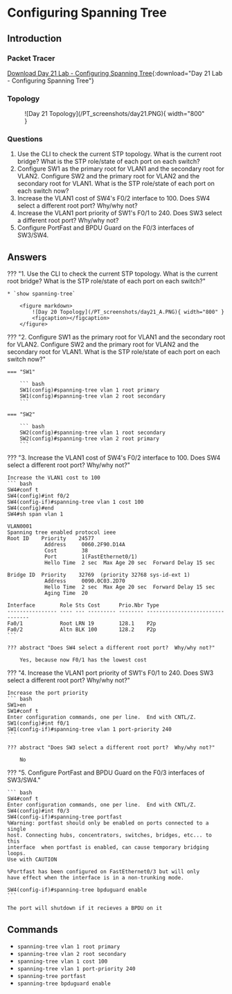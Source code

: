 # Configuring Spanning Tree

## Introduction

### Packet Tracer

[Download Day 21 Lab - Configuring Spanning Tree](/JITL/Day%2021%20Lab%20-%20Configuring%20Spanning%20Tree.pkt){:download="Day 21 Lab - Configuring Spanning Tree"}

### Topology

<figure markdown>
  ![Day 21 Topology](/PT_screenshots/day21.PNG){ width="800" }
  <figcaption></figcaption>
</figure>

### Questions

1. Use the CLI to check the current STP topology.  What is the current root bridge? What is the STP role/state of each port on each switch?
2. Configure SW1 as the primary root for VLAN1 and the secondary root for VLAN2. Configure SW2 and the primary root for VLAN2 and the secondary root for VLAN1. What is the STP role/state of each port on each switch now?
3. Increase the VLAN1 cost of SW4's F0/2 interface to 100. Does SW4 select a different root port?  Why/why not?
4. Increase the VLAN1 port priority of SW1's F0/1 to 240. Does SW3 select a different root port?  Why/why not?
5. Configure PortFast and BPDU Guard on the F0/3 interfaces of SW3/SW4.

## Answers

??? "1. Use the CLI to check the current STP topology.  What is the current root bridge? What is the STP role/state of each port on each switch?"

    * `show spanning-tree`

        <figure markdown>
            ![Day 20 Topology](/PT_screenshots/day21_A.PNG){ width="800" }
            <figcaption></figcaption>
        </figure>

??? "2. Configure SW1 as the primary root for VLAN1 and the secondary root for VLAN2. Configure SW2 and the primary root for VLAN2 and the secondary root for VLAN1. What is the STP role/state of each port on each switch now?"

    === "SW1"

        ``` bash
        SW1(config)#spanning-tree vlan 1 root primary
        SW1(config)#spanning-tree vlan 2 root secondary
        ```

    === "SW2"

        ``` bash
        SW2(config)#spanning-tree vlan 1 root secondary
        SW2(config)#spanning-tree vlan 2 root primary
        ```
    

??? "3. Increase the VLAN1 cost of SW4's F0/2 interface to 100. Does SW4 select a different root port?  Why/why not?"

    Increase the VLAN1 cost to 100
    ``` bash
    SW4#conf t
    SW4(config)#int f0/2
    SW4(config-if)#spanning-tree vlan 1 cost 100
    SW4(config)#end
    SW4#sh span vlan 1

    VLAN0001
    Spanning tree enabled protocol ieee
    Root ID    Priority    24577
                Address     0060.2F90.D14A
                Cost        38
                Port        1(FastEthernet0/1)
                Hello Time  2 sec  Max Age 20 sec  Forward Delay 15 sec

    Bridge ID  Priority    32769  (priority 32768 sys-id-ext 1)
                Address     0090.0C03.2D70
                Hello Time  2 sec  Max Age 20 sec  Forward Delay 15 sec
                Aging Time  20

    Interface        Role Sts Cost      Prio.Nbr Type
    ---------------- ---- --- --------- -------- --------------------------------
    Fa0/1            Root LRN 19        128.1    P2p
    Fa0/2            Altn BLK 100       128.2    P2p
    ```

    ??? abstract "Does SW4 select a different root port?  Why/why not?"

        Yes, because now F0/1 has the lowest cost

??? "4. Increase the VLAN1 port priority of SW1's F0/1 to 240. Does SW3 select a different root port?  Why/why not?"

    Increase the port priority
    ``` bash
    SW1>en
    SW1#conf t
    Enter configuration commands, one per line.  End with CNTL/Z.
    SW1(config)#int f0/1
    SW1(config-if)#spanning-tree vlan 1 port-priority 240
    ```

    ??? abstract "Does SW3 select a different root port?  Why/why not?"

        No

??? "5. Configure PortFast and BPDU Guard on the F0/3 interfaces of SW3/SW4."

    ``` bash
    SW4#conf t
    Enter configuration commands, one per line.  End with CNTL/Z.
    SW4(config)#int f0/3
    SW4(config-if)#spanning-tree portfast
    %Warning: portfast should only be enabled on ports connected to a single
    host. Connecting hubs, concentrators, switches, bridges, etc... to this
    interface  when portfast is enabled, can cause temporary bridging loops.
    Use with CAUTION

    %Portfast has been configured on FastEthernet0/3 but will only
    have effect when the interface is in a non-trunking mode.

    SW4(config-if)#spanning-tree bpduguard enable
    ```

    The port will shutdown if it recieves a BPDU on it


## Commands

* `spanning-tree vlan 1 root primary`
* `spanning-tree vlan 2 root secondary`
* `spanning-tree vlan 1 cost 100`
* `spanning-tree vlan 1 port-priority 240`
* `spanning-tree portfast`
* `spanning-tree bpduguard enable`


  